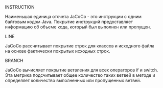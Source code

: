INSTRUCTION

Наименьшая единица отсчета JaCoCo - это инструкции с одним байтовым кодом Java. 
Покрытие инструкций предоставляет информацию об объеме кода, который был выполнен или пропущен. 

LINE

JaCoCo рассчитывает покрытие строк для классов и исходного файла на основе фактически покрытых исходных строк.

BRANCH

JaCoCo вычисляет покрытие ветвления для всех операторов if и switch. Эта метрика подсчитывает общее количество таких ветвей в методе и определяет количество выполненных или пропущенных ветвей. 